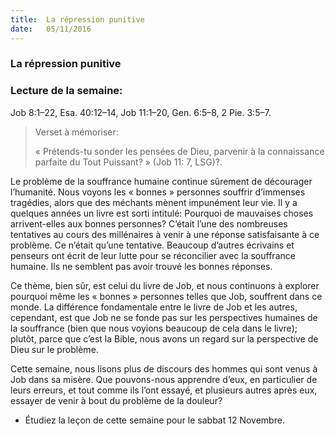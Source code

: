 ```yaml
---
title:  La répression punitive
date:   05/11/2016
---
```


### La répression punitive

### Lecture de la semaine:
Job 8:1–22, Esa. 40:12–14, Job 11:1–20, Gen. 6:5–8, 2 Pie. 3:5–7.

> <p>Verset à mémoriser:</p>
> « Prétends-tu sonder les pensées de Dieu, parvenir à la connaissance parfaite du Tout Puissant? » (Job 11: 7, LSG)?.

Le problème de la souffrance humaine continue sûrement de décourager l’humanité. Nous voyons les « bonnes » personnes souffrir d’immenses tragédies, alors que des méchants mènent impunément leur vie. Il y a quelques années un livre est sorti intitulé: Pourquoi de mauvaises choses arrivent-elles aux bonnes personnes? C’était l’une des nombreuses tentatives au cours des millénaires à venir à une réponse satisfaisante à ce problème. Ce n’était qu’une tentative. Beaucoup d’autres écrivains et penseurs ont écrit de leur lutte pour se réconcilier avec la souffrance humaine. Ils ne semblent pas avoir trouvé les bonnes réponses.

Ce thème, bien sûr, est celui du livre de Job, et nous continuons à explorer pourquoi même les « bonnes » personnes telles que Job, souffrent dans ce monde. La différence fondamentale entre le livre de Job et les autres, cependant, est que Job ne se fonde pas sur les perspectives humaines de la souffrance (bien que nous voyions beaucoup de cela dans le livre); plutôt, parce que c’est la Bible, nous avons un regard sur la perspective de Dieu sur le problème.

Cette semaine, nous lisons plus de discours des hommes qui sont venus à Job dans sa misère. Que pouvons-nous apprendre d’eux, en particulier de leurs erreurs, et tout comme ils l’ont essayé, et plusieurs autres après eux, essayer de venir à bout du problème de la douleur?

* Étudiez la leçon de cette semaine pour le sabbat 12 Novembre.